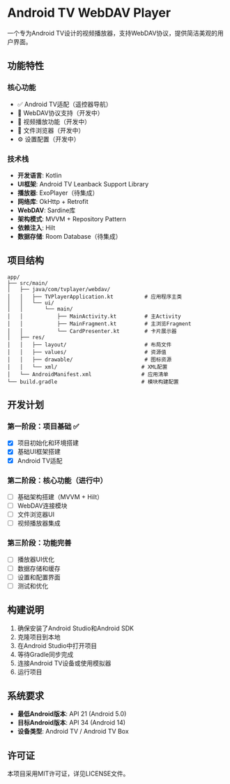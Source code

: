 # Android TV WebDAV Player

一个专为Android TV设计的视频播放器，支持WebDAV协议，提供简洁美观的用户界面。

## 功能特性

### 核心功能
- ✅ Android TV适配（遥控器导航）
- 🔄 WebDAV协议支持（开发中）
- 🎥 视频播放功能（开发中）
- 📁 文件浏览器（开发中）
- ⚙️ 设置配置（开发中）

### 技术栈
- **开发语言**: Kotlin
- **UI框架**: Android TV Leanback Support Library
- **播放器**: ExoPlayer（待集成）
- **网络库**: OkHttp + Retrofit
- **WebDAV**: Sardine库
- **架构模式**: MVVM + Repository Pattern
- **依赖注入**: Hilt
- **数据存储**: Room Database（待集成）

## 项目结构

```
app/
├── src/main/
│   ├── java/com/tvplayer/webdav/
│   │   ├── TVPlayerApplication.kt          # 应用程序主类
│   │   └── ui/
│   │       └── main/
│   │           ├── MainActivity.kt         # 主Activity
│   │           ├── MainFragment.kt         # 主浏览Fragment
│   │           └── CardPresenter.kt        # 卡片展示器
│   ├── res/
│   │   ├── layout/                         # 布局文件
│   │   ├── values/                         # 资源值
│   │   ├── drawable/                       # 图标资源
│   │   └── xml/                           # XML配置
│   └── AndroidManifest.xml                # 应用清单
└── build.gradle                           # 模块构建配置
```

## 开发计划

### 第一阶段：项目基础 ✅
- [x] 项目初始化和环境搭建
- [x] 基础UI框架搭建
- [x] Android TV适配

### 第二阶段：核心功能（进行中）
- [ ] 基础架构搭建（MVVM + Hilt）
- [ ] WebDAV连接模块
- [ ] 文件浏览器UI
- [ ] 视频播放器集成

### 第三阶段：功能完善
- [ ] 播放器UI优化
- [ ] 数据存储和缓存
- [ ] 设置和配置界面
- [ ] 测试和优化

## 构建说明

1. 确保安装了Android Studio和Android SDK
2. 克隆项目到本地
3. 在Android Studio中打开项目
4. 等待Gradle同步完成
5. 连接Android TV设备或使用模拟器
6. 运行项目

## 系统要求

- **最低Android版本**: API 21 (Android 5.0)
- **目标Android版本**: API 34 (Android 14)
- **设备类型**: Android TV / Android TV Box

## 许可证

本项目采用MIT许可证，详见LICENSE文件。

